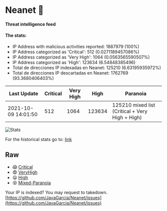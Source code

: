 # Neanet :hocho:
#### Threat intelligence feed
#### The stats:

- IP Address with malicious activities reported: 1887979 (100%)
- IP Address categorized as 'Critical':  512 (0.0271189457086%)
- IP Address categorized as 'Very High':  1064 (0.0563565590507%)
- IP Address categorized as 'High':  123634 (6.54848385496)
- Total de direcciones IP indexadas en Neanet:  125210 (6.63195935972%)
- Total de direcciones IP descartadas en Neanet:  1762769 (93.3680406403%)

| Last Update | Critical | Very High | High | Paranoia |
| --- | --- | --- | --- | --- |
| 2021-10-09 14:01:50 | 512 | 1064 | 123634 | 125210 mixed list (Critical + Very High + High)|

![Stats](https://docs.google.com/spreadsheets/d/e/2PACX-1vSnaNMIXVabIpDJjufMlzH7poXnshF3mgd8Is1g9ytUEzVsP5my4Trn8f-xkoLLQ38xpL3HtmUexLo6/pubchart?oid=501124687&format=image)

For the historical stats go to: [link](/stats.csv)
## Raw
- :scream: [Critical](https://raw.githubusercontent.com/JavaGarcia/Neanet/master/blacklists/neanet_critical.txt)
- :fearful: [VeryHigh](https://raw.githubusercontent.com/JavaGarcia/Neanet/master/blacklists/neanet_veryHigh.txtt)
- :frowning: [High](https://raw.githubusercontent.com/JavaGarcia/Neanet/master/blacklists/neanet_high.txt)
- :dizzy_face: [Mixed-Paranoia](https://raw.githubusercontent.com/JavaGarcia/Neanet/master/blacklists/neanet_all.txt)


Your IP is indexed? You may request to takedown. [https://github.com/JavaGarcia/Neanet/issues](https://github.com/JavaGarcia/Neanet/issues)



























































































































































































































































































































































































































































































































































































































































































































































































































































































































































































































































































































































































































































































































































































































































































































































































































































































































































































































































































































































































































































































































































































































































































































































































































































































































































































































































































































































































































































































































































































































































































































































































































































































































































































































































































































































































































































































































































































































































































































































































































































































































































































































































































































































































































































































































































































































































































































































































































































































































































































































































































































































































































































































































































































































































































































































































































































































































































































































































































































































































































































































































































































































































































































































































































































































































































































































































































































































































































































































































































































































































































































































































































































































































































































































































































































































































































































































































































































































































































































































































































































































































































































































































































































































































































































































































































































































































































































































































































































































































































































































































































































































































































































































































































































































































































































































